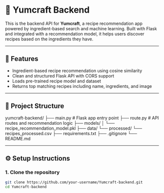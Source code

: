 # 🍳 Yumcraft Backend

This is the backend API for **Yumcraft**, a recipe recommendation app powered by ingredient-based search and machine learning. Built with Flask and integrated with a recommendation model, it helps users discover recipes based on the ingredients they have.

---

## 🚀 Features

- Ingredient-based recipe recommendation using cosine similarity
- Clean and structured Flask API with CORS support
- Loads pre-trained recipe model and dataset
- Returns top matching recipes including name, ingredients, and image

---

## 📁 Project Structure
yumcraft-backend/ 
├── main.py # Flask app entry point 
├── route.py # API routes and recommendation logic 
├── models/ │ └── recipe_recommendation_model.pkl 
├── data/ 
    └── processed/ 
    └── recipes_processed.csv 
├── requirements.txt 
├── .gitignore 
└── README.md


---

## ⚙️ Setup Instructions

### 1. Clone the repository

```bash
git clone https://github.com/your-username/Yumcraft-backend.git
cd Yumcraft-backend
